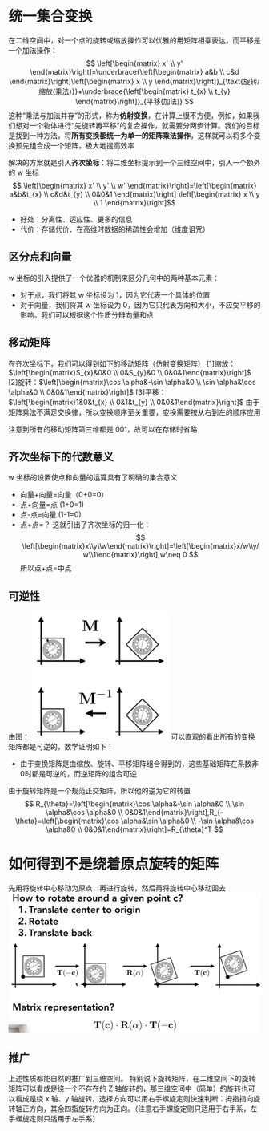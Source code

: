 # 统一集合变换
在二维空间中，对一个点的旋转或缩放操作可以优雅的用矩阵相乘表达，而平移是一个加法操作：
$$
\left[\begin{matrix}
x' \\
y'
\end{matrix}\right]=\underbrace{\left[\begin{matrix}
a&b \\
c&d
\end{matrix}\right]\left[\begin{matrix}
x \\
y
\end{matrix}\right]}_{\text{旋转/缩放(乘法)}}+\underbrace{\left[\begin{matrix}
t_{x} \\
t_{y}
\end{matrix}\right]}_{平移(加法)}
$$
这种“乘法与加法并存”的形式，称为**仿射变换**，在计算上很不方便，例如，如果我们想对一个物体进行“先旋转再平移”的复合操作，就需要分两步计算。我们的目标是找到一种方法，将**所有变换都统一为单一的矩阵乘法操作**，这样就可以将多个变换预先组合成一个矩阵，极大地提高效率

解决的方案就是引入**齐次坐标**：将二维坐标提示到一个三维空间中，引入一个额外的 w 坐标
$$
\left[\begin{matrix}
x' \\
y' \\
w'
\end{matrix}\right]=\left[\begin{matrix}
a&b&t_{x} \\
c&d&t_{y} \\
0&0&1
\end{matrix}\right]
\left[\begin{matrix}
x \\
y \\
1
\end{matrix}\right]$$
- 好处：分离性、适应性、更多的信息
- 代价：存储代价、在高维时数据的稀疏性会增加（维度诅咒）

## 区分点和向量
w 坐标的引入提供了一个优雅的机制来区分几何中的两种基本元素：
- 对于点，我们将其 w 坐标设为 1，因为它代表一个具体的位置
- 对于向量，我们将其 w 坐标设为 0，因为它只代表方向和大小，不应受平移的影响。我们可以根据这个性质分辩向量和点

## 移动矩阵
在齐次坐标下，我们可以得到如下的移动矩阵（仿射变换矩阵）
[1]缩放：$\left[\begin{matrix}S_{x}&0&0 \\ 0&S_{y}&0 \\ 0&0&1\end{matrix}\right]$
[2]旋转：$\left[\begin{matrix}\cos \alpha&-\sin \alpha&0 \\ \sin \alpha&\cos \alpha&0 \\ 0&0&1\end{matrix}\right]$
[3]平移：$\left[\begin{matrix}1&0&t_{x} \\ 0&1&t_{y} \\ 0&0&1\end{matrix}\right]$
由于矩阵乘法不满足交换律，所以变换顺序至关重要，变换需要按从右到左的顺序应用

注意到所有的移动矩阵第三维都是 001，故可以在存储时省略

## 齐次坐标下的代数意义
w 坐标的设置使点和向量的运算具有了明确的集合意义
- 向量+向量=向量（0+0=0）
- 点+向量=点 (1+0=1)
- 点-点=向量 (1-1=0)
- 点+点=？
这就引出了齐次坐标的归一化：
$$
\left[\begin{matrix}x\\y\\w\end{matrix}\right]=\left[\begin{matrix}x/w\\y/w\\1\end{matrix}\right],w\neq 0
$$
所以点+点=中点

## 可逆性
由图：
![3.变换矩阵-1754732089885](image/3.变换矩阵-1754732089885.png)
可以直观的看出所有的变换矩阵都是可逆的，数学证明如下：
- 由于变换矩阵是由缩放、旋转、平移矩阵组合得到的，这些基础矩阵在系数非0时都是可逆的，而逆矩阵的组合可逆

由于旋转矩阵是一个规范正交矩阵，所以他的逆为它的转置
$$
R_{\theta}=\left[\begin{matrix}\cos \alpha&-\sin \alpha&0 \\ \sin \alpha&\cos \alpha&0 \\ 0&0&1\end{matrix}\right],R_{-\theta}=\left[\begin{matrix}\cos \alpha&\sin \alpha&0 \\ -\sin \alpha&\cos \alpha&0 \\ 0&0&1\end{matrix}\right]=R_{\theta}^T
$$

# 如何得到不是绕着原点旋转的矩阵
先用将旋转中心移动为原点，再进行旋转，然后再将旋转中心移动回去
![3.变换矩阵-1754732104032](image/3.变换矩阵-1754732104032.png)

## 推广
上述性质都能自然的推广到三维空间。
特别说下旋转矩阵，在二维空间下的旋转矩阵可以看成是绕一个不存在的 Z 轴旋转的，那三维空间中（简单）的旋转也可以看成是绕 x 轴、y 轴旋转，选择方向可以用右手螺旋定则快速判断：拇指指向旋转轴正方向，其余四指旋转方向为正向。（注意右手螺旋定则只适用于右手系，左手螺旋定则只适用于左手系）